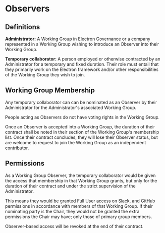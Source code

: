 # Observers

## Definitions

**Administrator:** A Working Group in Electron Governance or a company represented in a Working Group wishing to introduce an Observer into their Working Group.

**Temporary collaborator:** A person employed or otherwise contracted by an Administrator for a temporary and fixed duration. Their role must entail that they primarily work on the Electron framework and/or other responsibilities of the Working Group they wish to join.

## Working Group Membership

Any temporary collaborator can can be nominated as an Observer by their Administrator for the Administrator's associated Working Group.

People acting as Observers do not have voting rights in the Working Group.

Once an Observer is accepted into a Working Group, the duration of their contract shall be noted in their section of the Working Group's membership list. Once their contract concludes, they will lose their Observer status, but are welcome to request to join the Working Group as an independent contributor.

## Permissions

As a Working Group Observer, the temporary collaborator would be given the access that membership in that Working Group grants, but only for the duration of their contract and under the strict supervision of the Administrator.

This means they would be granted Full User access on Slack, and GitHub permissions in accordance with members of that Working Group. If their nominating party is the Chair, they would not be granted the extra permissions the Chair may have; only those of primary group members.

Observer-based access will be revoked at the end of their contract.
